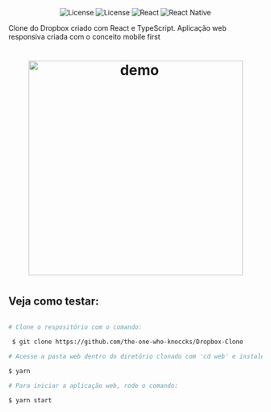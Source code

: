   
<p align="center">
   <img alt="License" src="https://img.shields.io/badge/license-MIT-%2304D361">  <img alt="License" src="https://img.shields.io/badge/TypeScript-Blue?style=flat">    <img src="https://img.shields.io/badge/React-Orange?style=flat" alt="React" /> <img src="https://img.shields.io/badge/React Native-black?style=flat" alt="React Native" /> 



Clone do Dropbox criado com React e TypeScript. Aplicação web responsiva criada com o conceito mobile first

<h1 align="center">
  <img src="https://ik.imagekit.io/hld13bjzb1/Peek_2020-08-15_18-30_LYRZI5sFm.gif" alt="demo" height="425">
<h1>


## Veja como testar:
```bash

# Clone o respositório com o comando:

 $ git clone https://github.com/the-one-who-knoccks/Dropbox-Clone

# Acesse a pasta web dentro do diretório clonado com 'cd web' e instale as dependências com o comando:
 
$ yarn

# Para iniciar a aplicação web, rode o comando:

$ yarn start
```

